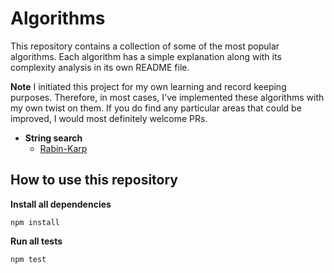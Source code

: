 # Algorithms
This repository contains a collection of some of the most popular algorithms. Each algorithm has a simple explanation along with its complexity analysis in its own README file.

**Note** I initiated this project for my own learning and record keeping purposes. Therefore, in most cases, I've implemented these algorithms with my own twist on them. If you do find any particular areas that could be improved, I would most definitely welcome PRs.

*  **String search**
   * [Rabin-Karp](src/rabin-karp)


## How to use this repository

**Install all dependencies**
```
npm install
```

**Run all tests**
```
npm test
```